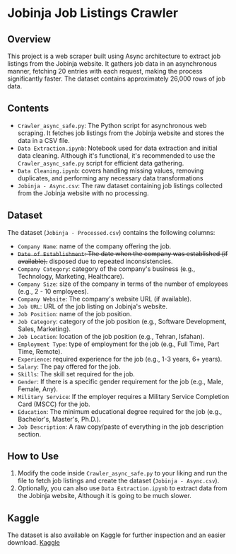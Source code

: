# Jobinja Job Listings Crawler

## Overview
This project is a web scraper built using Async architecture to extract job listings from the Jobinja website. It gathers job data in an asynchronous manner, fetching 20 entries with each request, making the process significantly faster. The dataset contains approximately 26,000 rows of job data.

## Contents
- `Crawler_async_safe.py`: The Python script for asynchronous web scraping. It fetches job listings from the Jobinja website and stores the data in a CSV file.
- `Data Extraction.ipynb`: Notebook used for data extraction and initial data cleaning. Although it's functional, it's recommended to use the `Crawler_async_safe.py` script for efficient data gathering.
- `Data Cleaning.ipynb`: covers handling missing values, removing duplicates, and performing any necessary data transformations
- `Jobinja - Async.csv`: The raw dataset containing job listings collected from the Jobinja website with no processing.

## Dataset
The dataset (`Jobinja - Processed.csv`) contains the following columns:

- `Company Name`: name of the company offering the job.
- ~~`Date of Establishment`: The date when the company was established (if available).~~ disposed due to repeated inconsistencies. 
- `Company Category`: category of the company's business (e.g., Technology, Marketing, Healthcare).
- `Company Size`: size of the company in terms of the number of employees (e.g., 2 - 10 employees).
- `Company Website`: The company's website URL (if available).
- `Job URL`: URL of the job listing on Jobinja's website.
- `Job Position`: name of the job position.
- `Job Category`: category of the job position (e.g., Software Development, Sales, Marketing).
- `Job Location`: location of the job position (e.g., Tehran, Isfahan).
- `Employment Type`: type of employment for the job (e.g., Full Time, Part Time, Remote).
- `Experience`: required experience for the job (e.g., 1-3 years, 6+ years).
- `Salary`: The pay offered for the job.
- `Skills`: The skill set required for the job.
- `Gender`: If there is a specific gender requirement for the job (e.g., Male, Female, Any).
- `Military Service`: If the employer requires a Military Service Completion Card (MSCC) for the job.
- `Education`: The minimum educational degree required for the job (e.g., Bachelor's, Master's, Ph.D.).
- `Job Description`: A raw copy/paste of everything in the job description section.


## How to Use
1. Modify the code inside `Crawler_async_safe.py` to your liking and run the file to fetch job listings and create the dataset (`Jobinja - Async.csv`).
2. Optionally, you can also use `Data Extraction.ipynb` to extract data from the Jobinja website, Although it is going to be much slower. 

## Kaggle
The dataset is also available on Kaggle for further inspection and an easier download.
[Kaggle](https://www.kaggle.com/datasets/maminkheneifar/jobinja-job-listings-26k)
